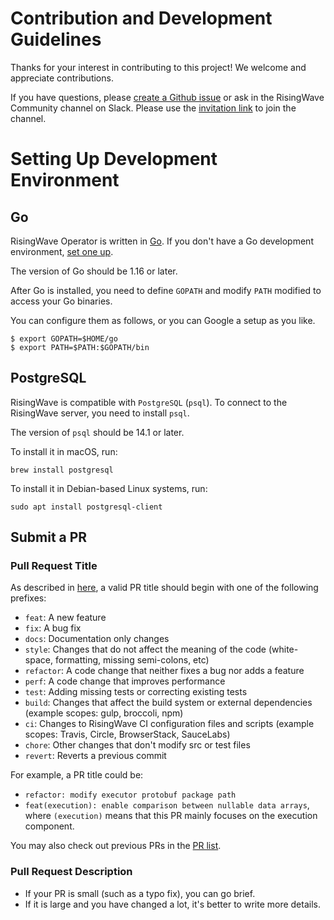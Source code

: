 # Contribution and Development Guidelines

Thanks for your interest in contributing to this project! We welcome and appreciate contributions.

If you have questions, please [create a Github issue](https://github.com/singularity-data/risingwave-operator/issues/new) or ask in the RisingWave Community channel on Slack. Please use the [invitation link](https://join.slack.com/t/risingwave-community/shared_invite/zt-120rft0mr-d8uGk3d~NZiZAQWPnElOfw) to join the channel.

# Setting Up Development Environment

## Go
RisingWave Operator is written in [Go](https://golang.org). If you don't have a Go development environment, [set one up](https://golang.org/doc/code.html).

The version of Go should be 1.16 or later.

After Go is installed, you need to define `GOPATH` and modify `PATH` modified to access your Go binaries.

You can configure them as follows, or you can Google a setup as you like.

```shell
$ export GOPATH=$HOME/go
$ export PATH=$PATH:$GOPATH/bin
```

## PostgreSQL

RisingWave is compatible with `PostgreSQL` (`psql`). To connect to the RisingWave server, you need to install `psql`.

The version of `psql` should be 14.1 or later.

To install it in macOS, run:

```shell
brew install postgresql
```

To install it in Debian-based Linux systems, run:

```shell
sudo apt install postgresql-client
```

## Submit a PR

### Pull Request Title

As described in [here](https://github.com/commitizen/conventional-commit-types/blob/master/index.json), a valid PR title should begin with one of the following prefixes:

- `feat`: A new feature
- `fix`: A bug fix
- `docs`: Documentation only changes
- `style`: Changes that do not affect the meaning of the code (white-space, formatting, missing semi-colons, etc)
- `refactor`: A code change that neither fixes a bug nor adds a feature
- `perf`: A code change that improves performance
- `test`: Adding missing tests or correcting existing tests
- `build`: Changes that affect the build system or external dependencies (example scopes: gulp, broccoli, npm)
- `ci`: Changes to RisingWave CI configuration files and scripts (example scopes: Travis, Circle, BrowserStack, SauceLabs)
- `chore`: Other changes that don't modify src or test files
- `revert`: Reverts a previous commit

For example, a PR title could be:

- `refactor: modify executor protobuf package path`
- `feat(execution): enable comparison between nullable data arrays`, where `(execution)` means that this PR mainly focuses on the execution component.

You may also check out previous PRs in the [PR list](https://github.com/singularity-data/risingwave-operator/pulls).

### Pull Request Description

- If your PR is small (such as a typo fix), you can go brief.
- If it is large and you have changed a lot, it's better to write more details.
